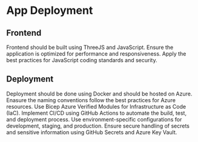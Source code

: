 # App Deployment


## Frontend 
Frontend should be built using ThreeJS and JavaScript.
Ensure the application is optimized for performance and responsiveness.
Apply the best practices for JavaScript coding standards and security.

## Deployment
Deployment should be done using Docker and should be hosted on Azure.
Enasure the naming conventions follow the best practices for Azure resources.
Use Bicep Azure Verified Modules for Infrastructure as Code (IaC).
Implement CI/CD using GitHub Actions to automate the build, test, and deployment process.
Use environment-specific configurations for development, staging, and production.
Ensure secure handling of secrets and sensitive information using GitHub Secrets and Azure Key Vault.
